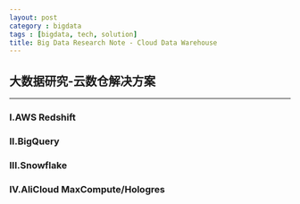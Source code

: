 ```yaml
---
layout: post
category : bigdata
tags : [bigdata, tech, solution]
title: Big Data Research Note - Cloud Data Warehouse
---
```


## 大数据研究-云数仓解决方案
---------------------------------------------------


### I.AWS Redshift


### II.BigQuery


### III.Snowflake


### IV.AliCloud MaxCompute/Hologres